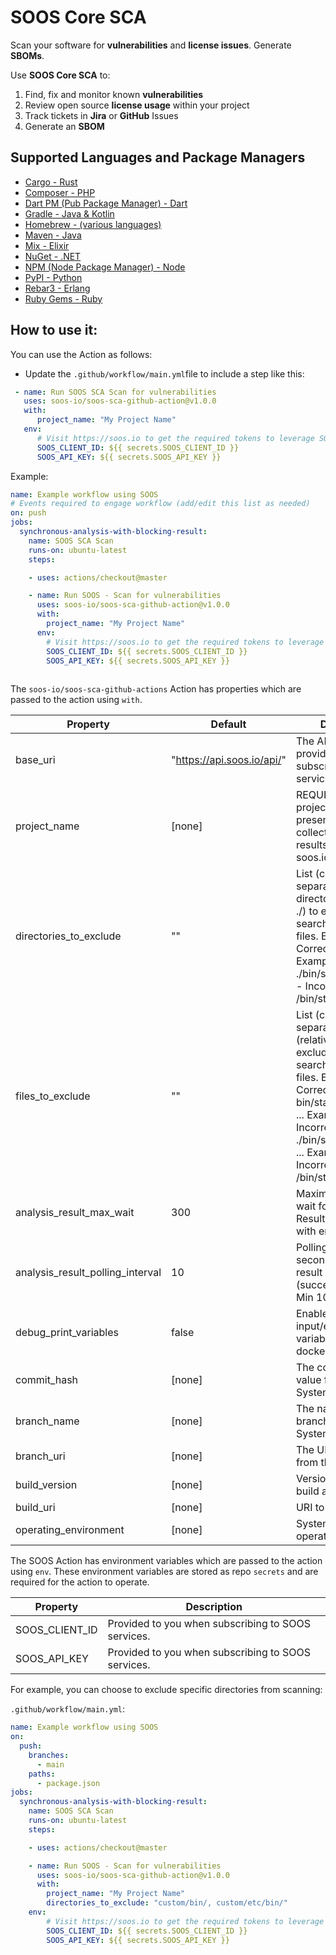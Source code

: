 # SOOS Core SCA

Scan your software for **vulnerabilities** and **license issues**.  Generate **SBOMs**. 

Use **SOOS Core SCA** to:

1. Find, fix and monitor known **vulnerabilities**
2. Review open source **license usage** within your project
3. Track tickets in **Jira** or **GitHub** Issues
4. Generate an **SBOM** 

## Supported Languages and Package Managers

* [Cargo - Rust](https://doc.rust-lang.org/cargo/)
* [Composer - PHP](https://maven.apache.org/)
* [Dart PM (Pub Package Manager) - Dart](https://pub.dev/)
* [Gradle - Java & Kotlin](https://gradle.org/)
* [Homebrew - (various languages)](https://brew.sh/)
* [Maven - Java](https://maven.apache.org/)
* [Mix - Elixir](https://hexdocs.pm/mix/Mix.html)
* [NuGet - .NET](https://www.nuget.org/)
* [NPM (Node Package Manager) - Node](https://www.npmjs.com/)
* [PyPI - Python](https://pypi.org/)
* [Rebar3 - Erlang](https://rebar3.readme.io/docs/getting-started)
* [Ruby Gems - Ruby](https://rubygems.org/)

## How to use it:

You can use the Action as follows:

- Update the `.github/workflow/main.yml`file to include a step like this:
```yaml
 - name: Run SOOS SCA Scan for vulnerabilities
   uses: soos-io/soos-sca-github-action@v1.0.0
   with:
      project_name: "My Project Name"
   env:
      # Visit https://soos.io to get the required tokens to leverage SOOS scanning/analysis services
      SOOS_CLIENT_ID: ${{ secrets.SOOS_CLIENT_ID }}
      SOOS_API_KEY: ${{ secrets.SOOS_API_KEY }}
```
Example:
```yaml
name: Example workflow using SOOS
# Events required to engage workflow (add/edit this list as needed)
on: push
jobs:
  synchronous-analysis-with-blocking-result:
    name: SOOS SCA Scan
    runs-on: ubuntu-latest
    steps:

    - uses: actions/checkout@master

    - name: Run SOOS - Scan for vulnerabilities
      uses: soos-io/soos-sca-github-action@v1.0.0
      with:
        project_name: "My Project Name"
      env:
        # Visit https://soos.io to get the required tokens to leverage SOOS scanning/analysis services
        SOOS_CLIENT_ID: ${{ secrets.SOOS_CLIENT_ID }}
        SOOS_API_KEY: ${{ secrets.SOOS_API_KEY }}
        
```

The `soos-io/soos-sca-github-actions` Action has properties which are passed to the action using `with`.

| Property | Default | Description |
| --- | --- | --- |
| base_uri | "https://api.soos.io/api/"  | The API BASE URI provided to you when subscribing to SOOS services. |
| project_name | [none]  | REQUIRED. A custom project name that will present itself as a collection of test results within your soos.io dashboard. |
| directories_to_exclude | ""  | List (comma separated) of directories (relative to ./) to exclude from the search for manifest files. Example - Correct: bin/start/ ... Example - Incorrect: ./bin/start/ ... Example - Incorrect: /bin/start/'|
| files_to_exclude | "" | List (comma separated) of files (relative to ./) to exclude from the search for manifest files. Example - Correct: bin/start/manifest.txt ... Example - Incorrect: ./bin/start/manifest.txt ... Example - Incorrect: /bin/start/manifest.txt' |
| analysis_result_max_wait | 300 | Maximum seconds to wait for Analysis Result before exiting with error. |
| analysis_result_polling_interval | 10 | Polling interval (in seconds) for analysis result completion (success/failure.). Min 10. |
| debug_print_variables | false | Enables printing of input/environment variables within the docker container. |
| commit_hash | [none] | The commit hash value from the SCM System |
| branch_name | [none] | The name of the branch from the SCM System |
| branch_uri | [none] | The URI to the branch from the SCM System |
| build_version | [none] | Version of application build artifacts |
| build_uri | [none] | URI to CI build info |
| operating_environment | [none] | System info regarding operating system, etc. |

The SOOS Action has environment variables which are passed to the action using `env`. These environment variables are stored as repo `secrets` and are required for the action to operate.

| Property | Description |
| --- | --- |
| SOOS_CLIENT_ID | Provided to you when subscribing to SOOS services. |
| SOOS_API_KEY | Provided to you when subscribing to SOOS services. |


For example, you can choose to exclude specific directories from scanning:

`.github/workflow/main.yml`:
```yaml
name: Example workflow using SOOS
on: 
  push:
    branches: 
      - main 
    paths:
      - package.json
jobs:
  synchronous-analysis-with-blocking-result:
    name: SOOS SCA Scan
    runs-on: ubuntu-latest
    steps:

    - uses: actions/checkout@master

    - name: Run SOOS - Scan for vulnerabilities
      uses: soos-io/soos-sca-github-action@v1.0.0
      with:
        project_name: "My Project Name"
        directories_to_exclude: "custom/bin/, custom/etc/bin/"
    env:
        # Visit https://soos.io to get the required tokens to leverage SOOS scanning/analysis services
        SOOS_CLIENT_ID: ${{ secrets.SOOS_CLIENT_ID }}
        SOOS_API_KEY: ${{ secrets.SOOS_API_KEY }}
```


